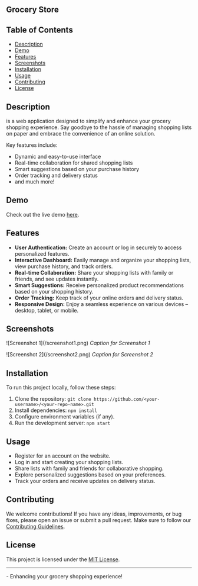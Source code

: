 ## Grocery Store

## Table of Contents
- [Description](#description)
- [Demo](#demo)
- [Features](#features)
- [Screenshots](#screenshots)
- [Installation](#installation)
- [Usage](#usage)
- [Contributing](#contributing)
- [License](#license)

## Description

<Your-Website-Name> is a web application designed to simplify and enhance your grocery shopping experience. Say goodbye to the hassle of managing shopping lists on paper and embrace the convenience of an online solution.

Key features include:
- Dynamic and easy-to-use interface
- Real-time collaboration for shared shopping lists
- Smart suggestions based on your purchase history
- Order tracking and delivery status
- and much more!

## Demo

Check out the live demo [here](<demo-link>).

## Features

- **User Authentication:** Create an account or log in securely to access personalized features.
- **Interactive Dashboard:** Easily manage and organize your shopping lists, view purchase history, and track orders.
- **Real-time Collaboration:** Share your shopping lists with family or friends, and see updates instantly.
- **Smart Suggestions:** Receive personalized product recommendations based on your shopping history.
- **Order Tracking:** Keep track of your online orders and delivery status.
- **Responsive Design:** Enjoy a seamless experience on various devices – desktop, tablet, or mobile.

## Screenshots

![Screenshot 1](<screenshots-link>/screenshot1.png)
*Caption for Screenshot 1*

![Screenshot 2](<screenshots-link>/screenshot2.png)
*Caption for Screenshot 2*

## Installation

To run this project locally, follow these steps:

1. Clone the repository: `git clone https://github.com/<your-username>/<your-repo-name>.git`
2. Install dependencies: `npm install`
3. Configure environment variables (if any).
4. Run the development server: `npm start`

## Usage

- Register for an account on the website.
- Log in and start creating your shopping lists.
- Share lists with family and friends for collaborative shopping.
- Explore personalized suggestions based on your preferences.
- Track your orders and receive updates on delivery status.

## Contributing

We welcome contributions! If you have any ideas, improvements, or bug fixes, please open an issue or submit a pull request. Make sure to follow our [Contributing Guidelines](CONTRIBUTING.md).

## License

This project is licensed under the [MIT License](LICENSE).

---

**<Your-Website-Name>** - Enhancing your grocery shopping experience!
